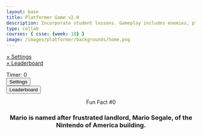 ```yaml
---
layout: base
title: Platformer Game v2.0 
description: Incorporate student lessons. Gameplay includes enemies, platforms, parallax backgrounds, settings with local storage, etc.  This revision introduces Settings, Leaderboard and Multiplayer.
type: collab
courses: { csse: {week: 18} }
image: /images/platformer/backgrounds/home.png
---
```


<!-- Syle is now located, as of Jan 2024 v2.0, in _sass/minima/platformer-styles.scss -->

<!-- DOM Settings Panel (sidebar id and div), managed by SettingsContro.js -->
<div id="sidebar" class="sidebar">
  <a href="javascript:void(0)" id="sidebar-header">&times; Settings</a>
</div>
<div id="leaderboardDropDown" class="leaderboardDropDown">
  <a href="javascript:void(0)" id="leaderboard-header">&times; Leaderboard</a>
</div>

<!--Audio for Mushroom -->
<audio id="Mushroom" src="{{site.baseurl}}/assets/audio/Mushroom.mp3" preload="auto"></audio>

<!--Audio for Death of Goomba -->
<audio id="goombaDeath" src="{{site.baseurl}}/assets/audio/goomba-death.mp3" preload="auto"></audio>

<!--Audio for Jump oF player -->
<audio id ="PlayerJump" src="{{site.baseurl}}/assets/audio/mario-jump.mp3" preload="auto"></audio>

<!--Audio for death of player -->
<audio id ="PlayerDeath" src="{{site.baseurl}}/assets/audio/MarioDeath.mp3" preload="auto"></audio>


<!-- Wrap both the controls and gameplay in a container div -->
<div id="canvasContainer">
  <div class="submenu">
    <div id="score">
        Timer: <span id="timeScore">0</span>
    </div>
    <div id="gameBegin" hidden>
        <button id="startGame">Start Game</button>
    </div>
    <div id="gameOver" hidden>
        <button id="restartGame">Restart</button>
    </div>
    <div id="settings"> <!-- Controls -->
        <!-- Background controls -->
        <button id="settings-button">Settings</button>
    </div>
    <div id="leaderboard"> <!-- Controls -->
        <button id="leaderboard-button">Leaderboard</button>
    </div>
  </div>
  <!-- JavaScript-generated canvas items are inserted here -->
</div>

<div id="container">
    <header class="fun_facts">
    <p id="num">Fun Fact #0</p>
    <h3 id="fun_fact">Mario is named after frustrated landlord, Mario Segale, of the Nintendo of America building.</h3> <!-- want to access later so have id-->
    </header>
  </div>

<footer id="cut-story"></footer>

<script type="module">
    // Imports to drive game
    import GameSetup from '{{site.baseurl}}/assets/js/platformer2/GameSetup.js';
    import GameControl from '{{site.baseurl}}/assets/js/platformer2/GameControl.js';
    import SettingsControl from '{{site.baseurl}}/assets/js/platformer2/SettingsControl.js';
    import GameEnv from '{{site.baseurl}}/assets/js/platformer2/GameEnv.js';
    import Leaderboard from '{{site.baseurl}}/assets/js/platformer2/Leaderboard.js';
    import Audio from '{{site.baseurl}}/assets/js/platformer2/Audio.js';

    /* 
     * ==========================================
     * ========== Game Setup ====================
     * ==========================================
     * Game Setup prepares the Game Levels and Objects
     * 1.) There are one-to-many GameLevels in a Game
     * 2.) Each GameLevel has one-to-many GameObjects
     * ==========================================
    */

    // Setup game data, the objects and levels
    GameSetup.initLevels("{{site.baseurl}}"); 

    /* 
     * ==========================================
     * ========== Game Control ==================
     * ==========================================
     * Game Control starts the game loop and activates game objects
     * 1.) GameControl cycles through GameLevels
     * 2.) Each GameLevel is on a looping timer, called within the game loop 
     * 3.) The game loop allows the game player (user), to interact with the game objects 
     * 4.) A timer (or score) tracks the time of user interaction within the game
     * ==========================================
    */

    // Start the PRIMARY game loop
   GameControl.gameLoop();

    // Create an async event to start the timer when the start game button is pushed
    var y = document.getElementById("cut-story");
    y.style.display = "none";
    document.getElementById('startGame').addEventListener('click', () => {
        GameControl.startTimer(); 
        var x = document.getElementById("container");
        if (x.style.display === "none") {
          x.style.display = "block";
          } 
        else {
          x.style.display = "none";
          }
        if (y.style.display === "none") {
          y.style.display = "block";
          } 
        else {
          y.style.display = "none";
          }
      
        let cutStory = document.getElementById('cut-story');
        let messages = ["Hi! My name is Mario, and I wish...", 
        "I wish I could be just as cool as this guy, Mr. Lopez.", "Help me get to the next level to become him!","This game was provided by CompSci Inc.","Stomp on Mushroom to get 3 seconds off your total time!","Turn on multiplayer from the settings tab to play with others."];

        //if let messages = ("Stomp on Mushroom to get 3 seconds off your total time!")
        //GameEnv.messages = true;
      

        

        function showMessage(){
            var x = cutStory;
            x.className = 'show'; // change class name to show
            //only want to last 3 secs
            setTimeout(function(){x.className = x.className.replace('show',' ');}, 2000); //replace show with an empty string
             setTimeout(function(){x.className = x.className.replace(' ','hide');}, 2000);
            console.log("class name after: "+x.className);
        }
        
        let i = 0;
        let interval = setInterval(() => 
        {
          cutStory.innerText = messages[i]; 
          showMessage();
          i++;
          if(i==messages.length){
            clearInterval(interval)
          }
        }, 3000);
    
    
    
    });
    /* 
    * ==========================================
    * ========== Settings Control ==============
    * ==========================================
    * Settings Control provides the ability to select game level and change game settings
    * 1.) SettingsControl must be after GameControl, it depends on GameLevels 
    * 2.) GameControl extends and implements LocalStorage to support the istence of user data
    * 3.) Modifications can be made to User ID, GameSpeed, Gravity, and Invert(ing) screen color
    * ==========================================
    */

    // Construct settings sidebar, MVC variable paradigm, and async events to trigger user interaction
    SettingsControl.sidebar();
    
    Leaderboard.leaderboardDropDown();

    /* 
     * ==========================================
     *  ========== Event / Listeners =============
     *  ==========================================
     * System Event listeners
     * 1.) Window resize and GameEnv.resize trigger system updates
     * 2.) Most event listeners remain near impacting functions
     * ==========================================
    */

    // Game refresh is required when the height and width of the screen are impacted
    window.addEventListener('resize', GameEnv.resize);

</script>
